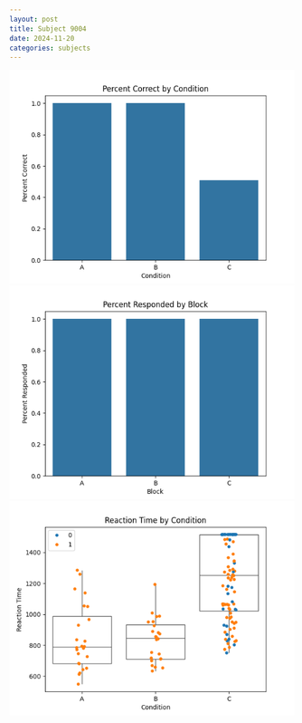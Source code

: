```yaml
---
layout: post
title: Subject 9004
date: 2024-11-20
categories: subjects
---
```


![](data/9004/run-23/9004_ATS_percent_correct.png)
![](data/9004/run-23/9004_ATS_percent_responded.png)
![](data/9004/run-23/9004_ATS_rt.png)
